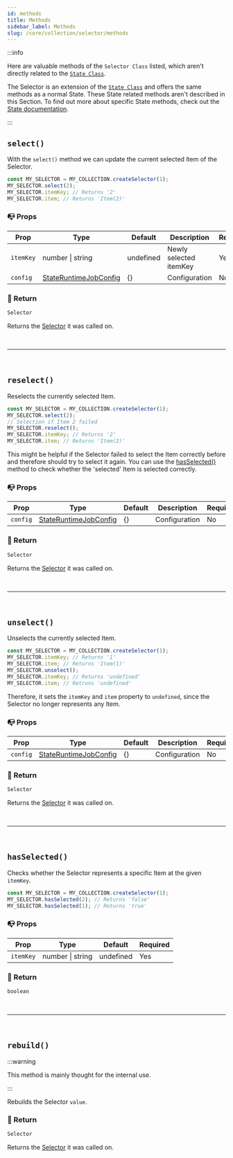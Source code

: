 ```yaml
---
id: methods
title: Methods
sidebar_label: Methods
slug: /core/collection/selector/methods
---
```


:::info

Here are valuable methods of the `Selector Class` listed,
which aren't directly related to the [`State Class`](../../state/Introduction.md).

The Selector is an extension of the [`State Class`](../../state/Introduction.md)
and offers the same methods as a normal State.
These State related methods aren't described in this Section.
To find out more about specific State methods,
check out the [State documentation](../../state/Introduction.md).

:::

## `select()`

With the `select()` method we can update the current selected Item of the Selector.
```ts {2}
const MY_SELECTOR = MY_COLLECTION.createSelector(1);
MY_SELECTOR.select(2);
MY_SELECTOR.itemKey; // Returns '2'
MY_SELECTOR.item; // Returns 'Item(2)'
```

### 📭 Props

| Prop                 | Type                                                                              | Default    | Description                                                                                   | Required |
|----------------------|-----------------------------------------------------------------------------------|------------|-----------------------------------------------------------------------------------------------|----------|
| `itemKey`            | number \| string                                                                  | undefined  | Newly selected itemKey                                                                        | Yes      |
| `config`             | [StateRuntimeJobConfig](../../../../../Interfaces.md#stateruntimejobconfig)       | {}         | Configuration                                                                                 | No       |

### 📄 Return

```ts
Selector
```
Returns the [Selector](./Introduction.md) it was called on.



<br />

---

<br />



## `reselect()`

Reselects the currently selected Item.
```ts {4}
const MY_SELECTOR = MY_COLLECTION.createSelector(1);
MY_SELECTOR.select(2);
// Selection if Item 2 failed
MY_SELECTOR.reselect();
MY_SELECTOR.itemKey; // Returns '2'
MY_SELECTOR.item; // Returns 'Item(2)'
```
This might be helpful if the Selector failed to select the Item correctly before
and therefore should try to select it again.
You can use the [hasSelected()](#hasselected) method to check 
whether the 'selected' Item is selected correctly.

### 📭 Props

| Prop                 | Type                                                                              | Default    | Description                                                                                   | Required |
|----------------------|-----------------------------------------------------------------------------------|------------|-----------------------------------------------------------------------------------------------|----------|
| `config`             | [StateRuntimeJobConfig](../../../../../Interfaces.md#stateruntimejobconfig)       | {}         | Configuration                                                                                 | No       |

### 📄 Return

```ts
Selector
```
Returns the [Selector](./Introduction.md) it was called on.



<br />

---

<br />



## `unselect()`

Unselects the currently selected Item.
```ts {3}
const MY_SELECTOR = MY_COLLECTION.createSelector(1);
MY_SELECTOR.itemKey; // Returns '1'
MY_SELECTOR.item; // Returns 'Item(1)'
MY_SELECTOR.unselect();
MY_SELECTOR.itemKey; // Returns 'undefined'
MY_SELECTOR.item; // Retruns 'undefined'
```
Therefore, it sets the `itemKey` and `item` property to `undefined`, 
since the Selector no longer represents any Item.

### 📭 Props

| Prop                 | Type                                                                              | Default    | Description                                                                                   | Required |
|----------------------|-----------------------------------------------------------------------------------|------------|-----------------------------------------------------------------------------------------------|----------|
| `config`             | [StateRuntimeJobConfig](../../../../../Interfaces.md#stateruntimejobconfig)       | {}         | Configuration                                                                                 | No       |

### 📄 Return

```ts
Selector
```
Returns the [Selector](./Introduction.md) it was called on.



<br />

---

<br />



## `hasSelected()`

Checks whether the Selector represents a specific Item at the given `itemKey`.
```ts {2,3}
const MY_SELECTOR = MY_COLLECTION.createSelector(1);
MY_SELECTOR.hasSelected(2); // Returns 'false'
MY_SELECTOR.hasSelected(1); // Returns 'true'
```

### 📭 Props

| Prop                 | Type                                                                              | Default    | Required |
|----------------------|-----------------------------------------------------------------------------------|------------|----------|
| `itemKey`            | number \| string                                                                  | undefined  | Yes      |

### 📄 Return

```ts
boolean
```



<br />

---

<br />



## `rebuild()`

:::warning

This method is mainly thought for the internal use.

:::

Rebuilds the Selector `value`.

### 📄 Return

```ts
Selector
```
Returns the [Selector](./Introduction.md) it was called on.
